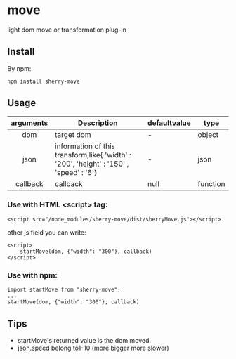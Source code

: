 # move

light dom move or transformation plug-in
## Install


By npm:

```
npm install sherry-move
```

## Usage

| arguments | Description | defaultvalue | type |
| :---: | --- | --- | --- |
| dom | target dom | - | object |
| json | information of this transform,like{ 'width' : '200', 'height' : '150' , 'speed' : '6'}| - | json |
| callback | callback | null | function |

### Use with HTML &lt;script&gt; tag:

```
<script src="/node_modules/sherry-move/dist/sherryMove.js"></script>
```

other js field you can write:

```
<script>
  	startMove(dom, {"width": "300"}, callback)
</script>
```


### Use with npm:

```
import startMove from "sherry-move";
...
startMove(dom, {"width": "300"}, callback)
```

## Tips

- startMove's returned value is the dom moved.
- json.speed belong to1-10 (more bigger more slower)

